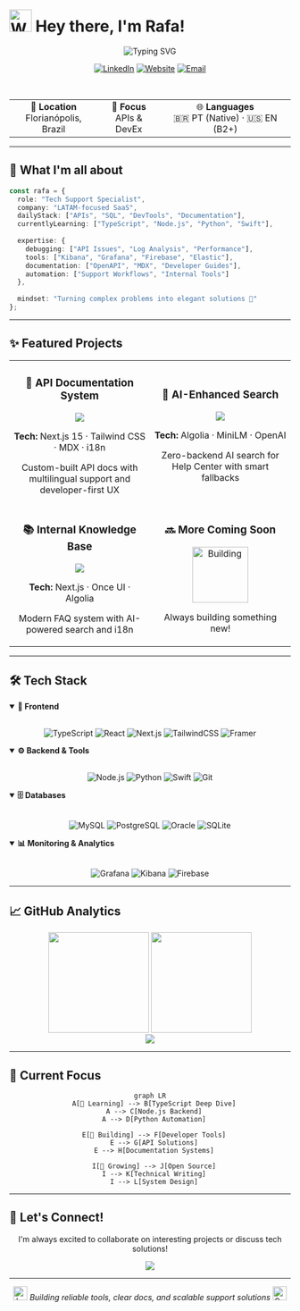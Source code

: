 # <img src="https://raw.githubusercontent.com/Tarikul-Islam-Anik/Animated-Fluent-Emojis/master/Emojis/Hand%20gestures/Waving%20Hand.png" alt="Waving Hand" width="40" height="40" /> Hey there, I'm Rafa!

<div align="center">
  <img src="https://readme-typing-svg.demolab.com?font=Fira+Code&weight=600&size=22&pause=1000&color=3178C6&center=true&vCenter=true&multiline=true&repeat=false&width=600&height=100&lines=Tech+Support+Specialist+%7C+API+Enthusiast;Building+bridges+between+devs+%26+solutions" alt="Typing SVG" />
</div>

<div align="center">
  
  [![LinkedIn](https://img.shields.io/badge/LinkedIn-0077B5?style=for-the-badge&logo=linkedin&logoColor=white)](https://linkedin.com/in/rafactxr)
  [![Website](https://img.shields.io/badge/Portfolio-FF5722?style=for-the-badge&logo=google-chrome&logoColor=white)](https://rafactx.dev)
  [![Email](https://img.shields.io/badge/Email-D14836?style=for-the-badge&logo=gmail&logoColor=white)](mailto:rafael@nerdstack.dev)
  
</div>

<br />

<div align="center">
  <table>
    <tr>
      <td align="center">📍 <b>Location</b><br/>Florianópolis, Brazil</td>
      <td align="center">🎯 <b>Focus</b><br/>APIs & DevEx</td>
      <td align="center">🌐 <b>Languages</b><br/>🇧🇷 PT (Native) · 🇺🇸 EN (B2+)</td>
    </tr>
  </table>
</div>

---

## 🚀 What I'm all about

```typescript
const rafa = {
  role: "Tech Support Specialist",
  company: "LATAM-focused SaaS",
  dailyStack: ["APIs", "SQL", "DevTools", "Documentation"],
  currentlyLearning: ["TypeScript", "Node.js", "Python", "Swift"],
  
  expertise: {
    debugging: ["API Issues", "Log Analysis", "Performance"],
    tools: ["Kibana", "Grafana", "Firebase", "Elastic"],
    documentation: ["OpenAPI", "MDX", "Developer Guides"],
    automation: ["Support Workflows", "Internal Tools"]
  },
  
  mindset: "Turning complex problems into elegant solutions 🎯"
};
```

---

## ✨ Featured Projects

<table>
  <tr>
    <td width="50%">
      <h3 align="center">🔗 API Documentation System</h3>
      <div align="center">
        <a href="https://github.com/rafactx/involves-stage-docs">
          <img src="https://github-readme-stats.vercel.app/api/pin/?username=rafactx&repo=involves-stage-docs&theme=react&hide_border=true" />
        </a>
        <p><strong>Tech:</strong> Next.js 15 · Tailwind CSS · MDX · i18n</p>
        <p>Custom-built API docs with multilingual support and developer-first UX</p>
      </div>
    </td>
    <td width="50%">
      <h3 align="center">🧠 AI-Enhanced Search</h3>
      <div align="center">
        <a href="https://github.com/rafactx/involves-mind">
          <img src="https://github-readme-stats.vercel.app/api/pin/?username=rafactx&repo=involves-mind&theme=react&hide_border=true" />
        </a>
        <p><strong>Tech:</strong> Algolia · MiniLM · OpenAI</p>
        <p>Zero-backend AI search for Help Center with smart fallbacks</p>
      </div>
    </td>
  </tr>
  <tr>
    <td width="50%">
      <h3 align="center">📚 Internal Knowledge Base</h3>
      <div align="center">
        <a href="https://github.com/rafactx/faq-support-team">
          <img src="https://github-readme-stats.vercel.app/api/pin/?username=rafactx&repo=faq-support-team&theme=react&hide_border=true" />
        </a>
        <p><strong>Tech:</strong> Next.js · Once UI · Algolia</p>
        <p>Modern FAQ system with AI-powered search and i18n</p>
      </div>
    </td>
    <td width="50%">
      <h3 align="center">🔜 More Coming Soon</h3>
      <div align="center">
        <img src="https://raw.githubusercontent.com/Tarikul-Islam-Anik/Animated-Fluent-Emojis/master/Emojis/Objects/Hammer%20and%20Wrench.png" alt="Building" width="100" height="100" />
        <p>Always building something new!</p>
      </div>
    </td>
  </tr>
</table>

---

## 🛠️ Tech Stack

<details open>
<summary><b>🎨 Frontend</b></summary>
<br />
<div align="center">
  
  ![TypeScript](https://img.shields.io/badge/TypeScript-007ACC?style=for-the-badge&logo=typescript&logoColor=white)
  ![React](https://img.shields.io/badge/React-20232A?style=for-the-badge&logo=react&logoColor=61DAFB)
  ![Next.js](https://img.shields.io/badge/Next.js-000000?style=for-the-badge&logo=nextdotjs&logoColor=white)
  ![TailwindCSS](https://img.shields.io/badge/Tailwind_CSS-06B6D4?style=for-the-badge&logo=tailwindcss&logoColor=white)
  ![Framer](https://img.shields.io/badge/Framer_Motion-0055FF?style=for-the-badge&logo=framer&logoColor=white)
  
</div>
</details>

<details open>
<summary><b>⚙️ Backend & Tools</b></summary>
<br />
<div align="center">
  
  ![Node.js](https://img.shields.io/badge/Node.js-339933?style=for-the-badge&logo=nodedotjs&logoColor=white)
  ![Python](https://img.shields.io/badge/Python-FFD43B?style=for-the-badge&logo=python&logoColor=blue)
  ![Swift](https://img.shields.io/badge/Swift-FA7343?style=for-the-badge&logo=swift&logoColor=white)
  ![Git](https://img.shields.io/badge/Git-F05032?style=for-the-badge&logo=git&logoColor=white)
  
</div>
</details>

<details open>
<summary><b>🗄️ Databases</b></summary>
<br />
<div align="center">
  
  ![MySQL](https://img.shields.io/badge/MySQL-005C84?style=for-the-badge&logo=mysql&logoColor=white)
  ![PostgreSQL](https://img.shields.io/badge/PostgreSQL-316192?style=for-the-badge&logo=postgresql&logoColor=white)
  ![Oracle](https://img.shields.io/badge/Oracle-F80000?style=for-the-badge&logo=oracle&logoColor=white)
  ![SQLite](https://img.shields.io/badge/SQLite-07405E?style=for-the-badge&logo=sqlite&logoColor=white)
  
</div>
</details>

<details open>
<summary><b>📊 Monitoring & Analytics</b></summary>
<br />
<div align="center">
  
  ![Grafana](https://img.shields.io/badge/Grafana-F46800?style=for-the-badge&logo=grafana&logoColor=white)
  ![Kibana](https://img.shields.io/badge/Kibana-005571?style=for-the-badge&logo=elastic&logoColor=white)
  ![Firebase](https://img.shields.io/badge/Firebase-FFCA28?style=for-the-badge&logo=firebase&logoColor=black)
  
</div>
</details>

---

## 📈 GitHub Analytics

<div align="center">
  <img height="180em" src="https://github-readme-stats.vercel.app/api?username=rafactx&show_icons=true&theme=react&include_all_commits=true&count_private=true&hide_border=true"/>
  <img height="180em" src="https://github-readme-stats.vercel.app/api/top-langs/?username=rafactx&layout=compact&langs_count=8&theme=react&hide_border=true"/>
</div>

<div align="center">
  <img src="https://github-readme-streak-stats.herokuapp.com/?user=rafactx&theme=react&hide_border=true" />
</div>

---

## 🎯 Current Focus

<div align="center">
  
  ```mermaid
  graph LR
    A[🧠 Learning] --> B[TypeScript Deep Dive]
    A --> C[Node.js Backend]
    A --> D[Python Automation]
    
    E[🔨 Building] --> F[Developer Tools]
    E --> G[API Solutions]
    E --> H[Documentation Systems]
    
    I[🌱 Growing] --> J[Open Source]
    I --> K[Technical Writing]
    I --> L[System Design]
  ```
  
</div>

---

## 💬 Let's Connect!

<div align="center">
  
  I'm always excited to collaborate on interesting projects or discuss tech solutions!
  
  <a href="https://linkedin.com/in/rafactxr">
    <img src="https://img.shields.io/badge/Let's_Connect_on_LinkedIn-0077B5?style=for-the-badge&logo=linkedin&logoColor=white" />
  </a>
  
</div>

---

<div align="center">
  <img src="https://raw.githubusercontent.com/Tarikul-Islam-Anik/Animated-Fluent-Emojis/master/Emojis/Objects/Laptop.png" alt="Laptop" width="25" height="25" />
  <i>Building reliable tools, clear docs, and scalable support solutions</i>
  <img src="https://raw.githubusercontent.com/Tarikul-Islam-Anik/Animated-Fluent-Emojis/master/Emojis/Objects/Gear.png" alt="Gear" width="25" height="25" />
</div>
